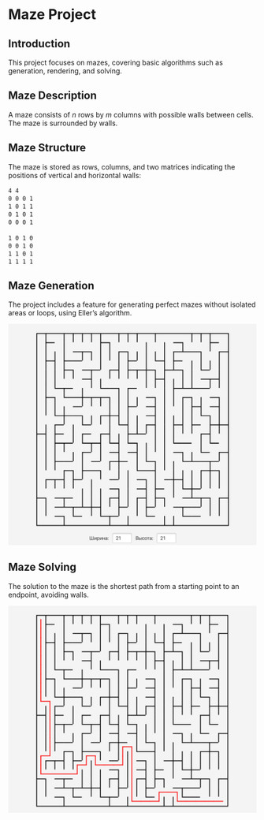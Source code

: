 Maze Project
============

Introduction
------------

This project focuses on mazes, covering basic algorithms such as generation, rendering, and solving.

Maze Description
----------------

A maze consists of _n_ rows by _m_ columns with possible walls between cells. The maze is surrounded by walls.

Maze Structure
--------------

The maze is stored as rows, columns, and two matrices indicating the positions of vertical and horizontal walls:

    4 4
    0 0 0 1
    1 0 1 1
    0 1 0 1
    0 0 0 1
    
    1 0 1 0
    0 0 1 0
    1 1 0 1
    1 1 1 1

Maze Generation
---------------

The project includes a feature for generating perfect mazes without isolated areas or loops, using Eller’s algorithm.

![maze](images/maze.png)

Maze Solving
------------

The solution to the maze is the shortest path from a starting point to an endpoint, avoiding walls.

![solution](images/solution.png)